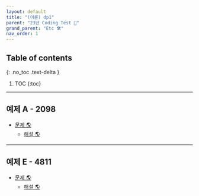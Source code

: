 ```yaml
---
layout: default
title: "(이론) dp1"
parent: "23년 Coding Test 😤"
grand_parent: "Etc 🛠"
nav_order: 1
---
```


## Table of contents
{: .no_toc .text-delta }

1. TOC
{:toc}

---

## 예제 A - 2098

* [문제 🌎](https://www.acmicpc.net/problem/2098)
    * [해설 🌎](https://www.acmicpc.net/source/share/ded320cb8108483e81827d7499fb82ff)

---

## 예제 E - 4811

* [문제 🌎](https://www.acmicpc.net/problem/4811)
    * [해설 🌎](https://www.acmicpc.net/source/share/b7de826306854e259723de739a492bdf)